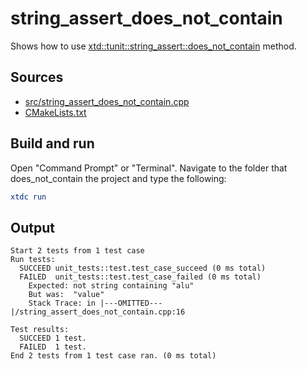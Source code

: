 # string_assert_does_not_contain

Shows how to use [xtd::tunit::string_assert::does_not_contain](https://gammasoft71.github.io/xtd/reference_guides/latest/classxtd_1_1tunit_1_1string__assert.html#a45a645260827fdfe499f279a87b77311) method.

## Sources

* [src/string_assert_does_not_contain.cpp](src/string_assert_does_not_contain.cpp)
* [CMakeLists.txt](CMakeLists.txt)

## Build and run

Open "Command Prompt" or "Terminal". Navigate to the folder that does_not_contain the project and type the following:

```cmake
xtdc run
```

## Output

```
Start 2 tests from 1 test case
Run tests:
  SUCCEED unit_tests::test.test_case_succeed (0 ms total)
  FAILED  unit_tests::test.test_case_failed (0 ms total)
    Expected: not string containing "alu"
    But was:  "value"
    Stack Trace: in |---OMITTED---|/string_assert_does_not_contain.cpp:16

Test results:
  SUCCEED 1 test.
  FAILED  1 test.
End 2 tests from 1 test case ran. (0 ms total)
```
